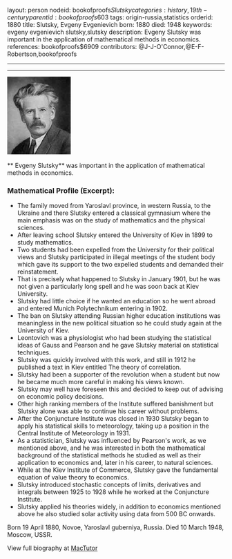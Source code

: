 layout: person
nodeid: bookofproofs$Slutsky
categories: history,19th-century
parentid: bookofproofs$603
tags: origin-russia,statistics
orderid: 1880
title: Slutsky, Evgeny Evgenievich
born: 1880
died: 1948
keywords: evgeny evgenievich slutsky,slutsky
description: Evgeny Slutsky was important in the application of mathematical methods in economics.
references: bookofproofs$6909
contributors: @J-J-O'Connor,@E-F-Robertson,bookofproofs

---



---

![Slutsky.jpg](https://github.com/bookofproofs/bookofproofs.github.io/blob/main/_sources/_assets/images/portraits/Slutsky.jpg?raw=true)

** Evgeny Slutsky** was important in the application of mathematical methods in economics.

### Mathematical Profile (Excerpt):
* The family moved from Yaroslavl province, in western Russia, to the Ukraine and there Slutsky entered a classical gymnasium where the main emphasis was on the study of mathematics and the physical sciences.
* After leaving school Slutsky entered the University of Kiev in 1899 to study mathematics.
* Two students had been expelled from the University for their political views and Slutsky participated in illegal meetings of the student body which gave its support to the two expelled students and demanded their reinstatement.
* That is precisely what happened to Slutsky in January 1901, but he was not given a particularly long spell and he was soon back at Kiev University.
* Slutsky had little choice if he wanted an education so he went abroad and entered Munich Polytechnikum entering in 1902.
* The ban on Slutsky attending Russian higher education institutions was meaningless in the new political situation so he could study again at the University of Kiev.
* Leontovich was a physiologist who had been studying the statistical ideas of Gauss and Pearson and he gave Slutsky material on statistical techniques.
* Slutsky was quickly involved with this work, and still in 1912 he published a text in Kiev entitled The theory of correlation.
* Slutsky had been a supporter of the revolution when a student but now he became much more careful in making his views known.
* Slutsky may well have foreseen this and decided to keep out of advising on economic policy decisions.
* Other high ranking members of the Institute suffered banishment but Slutsky alone was able to continue his career without problems.
* After the Conjuncture Institute was closed in 1930 Slutsky began to apply his statistical skills to meteorology, taking up a position in the Central Institute of Meteorology in 1931.
* As a statistician, Slutsky was influenced by Pearson's work, as we mentioned above, and he was interested in both the mathematical background of the statistical methods he studied as well as their application to economics and, later in his career, to natural sciences.
* While at the Kiev Institute of Commerce, Slutsky gave the fundamental equation of value theory to economics.
* Slutsky introduced stochastic concepts of limits, derivatives and integrals between 1925 to 1928 while he worked at the Conjuncture Institute.
* Slutsky applied his theories widely, in addition to economics mentioned above he also studied solar activity using data from 500 BC onwards.

Born 19 April 1880, Novoe, Yaroslavl guberniya, Russia. Died 10 March 1948, Moscow, USSR.

View full biography at [MacTutor](https://mathshistory.st-andrews.ac.uk/Biographies/Slutsky/)
